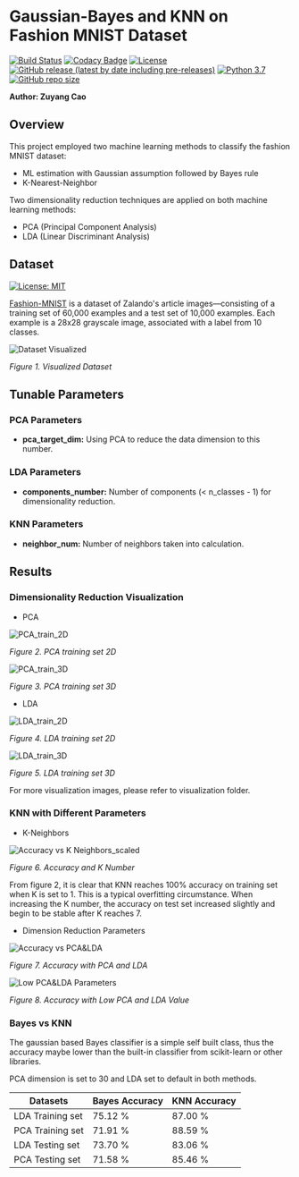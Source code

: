 # Gaussian-Bayes and KNN on Fashion MNIST Dataset
[![Build Status](https://travis-ci.com/nuclearczy/Gaussian-Bayes_and_KNN_on_Fashion_MNIST_Dataset.svg?branch=master)](https://travis-ci.com/nuclearczy/Gaussian-Bayes_and_KNN_on_Fashion_MNIST_Dataset)
[![Codacy Badge](https://api.codacy.com/project/badge/Grade/bff26b8d5c544e84a70ca430d1129d57)](https://www.codacy.com/manual/nuclearczy/Gaussian-Bayes_and_KNN_on_Fashion_MNIST_Dataset?utm_source=github.com&amp;utm_medium=referral&amp;utm_content=nuclearczy/Gaussian-Bayes_and_KNN_on_Fashion_MNIST_Dataset&amp;utm_campaign=Badge_Grade)
[![License](https://img.shields.io/github/license/nuclearczy/Gaussian-Bayes_and_KNN_on_Fashion_MNIST_Dataset)](https://github.com/nuclearczy/Gaussian-Bayes_and_KNN_on_Fashion_MNIST_Dataset/blob/master/LICENSE)
[![GitHub release (latest by date including pre-releases)](https://img.shields.io/github/v/release/nuclearczy/Gaussian-Bayes_and_KNN_on_Fashion_MNIST_Dataset?include_prereleases)](https://github.com/nuclearczy/Gaussian-Bayes_and_KNN_on_Fashion_MNIST_Dataset/releases)
[![Python 3.7](https://img.shields.io/badge/python-3.7-blue.svg)](https://www.python.org/downloads/release/python-370/)
[![GitHub repo size](https://img.shields.io/github/repo-size/nuclearczy/Gaussian-Bayes_and_KNN_on_Fashion_MNIST_Dataset)](https://github.com/nuclearczy/Gaussian-Bayes_and_KNN_on_Fashion_MNIST_Dataset)

**Author: Zuyang Cao**

## Overview
This project employed two machine learning methods to classify the fashion MNIST dataset:
 
- ML estimation with Gaussian assumption followed by Bayes rule
- K-Nearest-Neighbor  

Two dimensionality reduction techniques are applied on both machine learning methods: 
 
- PCA (Principal Component Analysis)
- LDA (Linear Discriminant Analysis)

## Dataset
[![License: MIT](https://img.shields.io/badge/License-MIT-yellow.svg)](https://opensource.org/licenses/MIT)

[Fashion-MNIST](https://github.com/zalandoresearch/fashion-mnist) is a dataset of Zalando's article images—consisting of a training set of 60,000 examples and a test set of 10,000 examples. Each example is a 28x28 grayscale image, associated with a label from 10 classes.

![Dataset Visualized](visualization/fashion-mnist-sprite.png "Dataset Visualized")

*Figure 1. Visualized Dataset*

## Tunable Parameters

### PCA Parameters
- **pca_target_dim:** Using PCA to reduce the data dimension to this number.

### LDA Parameters
- **components_number:** Number of components (< n_classes - 1) for dimensionality reduction.

### KNN Parameters
- **neighbor_num:** Number of neighbors taken into calculation.

## Results

###  Dimensionality Reduction Visualization

- PCA

![PCA_train_2D](visualization/PCA_train_2D.png)

*Figure 2. PCA training set 2D*

![PCA_train_3D](visualization/PCA_train_3D.png)

*Figure 3. PCA training set 3D*

- LDA

![LDA_train_2D](visualization/LDA_train_2D.png)

*Figure 4. LDA training set 2D*

![LDA_train_3D](visualization/LDA_train_3D.png)

*Figure 5. LDA training set 3D*

For more visualization images, please refer to visualization folder.

### KNN with Different Parameters

- K-Neighbors

![Accuracy vs K Neighbors_scaled](visualization/KNN%20Accuracy%20vs%20K%20Neighbors.png)

*Figure 6. Accuracy and K Number*

From figure 2, it is clear that KNN reaches 100% accuracy on training set when K is set to 1. This is a typical 
overfitting circumstance. When increasing the K number, the accuracy on test set increased slightly and begin to be 
stable after K reaches 7. 

- Dimension Reduction Parameters

![Accuracy vs PCA&LDA](visualization/KNN%20Accuracy%20vs%20PCA_LDA%20N%20Dimensions.png)

*Figure 7. Accuracy with PCA and LDA*

![Low PCA&LDA Parameters](visualization/KNN%20Accuracy%20vs%20PCA_LDA%20N%20Dimensions_Low.png)

*Figure 8. Accuracy with Low PCA and LDA Value*

### Bayes vs KNN
The gaussian based Bayes classifier is a simple self built class, thus the accuracy maybe lower than the built-in 
classifier from scikit-learn or other libraries.

PCA dimension is set to 30 and LDA set to default in both methods.

Datasets | Bayes Accuracy | KNN Accuracy
-------- | -------------- | ------------ 
LDA Training set | 75.12 % | 87.00 %
PCA Training set | 71.91 % | 88.59 %
LDA Testing set | 73.70 % | 83.06 %
PCA Testing set | 71.58 % | 85.46 %

